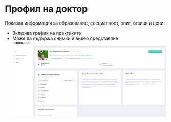 # Профил на доктор

Показва информация за образование, специалност, опит, отзиви и цени.
  - Включва график на практиките
  - Може да съдържа снимки и видео представяне
  [![Профил на доктор](images/profil-na-doktor-01.png)](images/profil-na-doktor-01.png)
